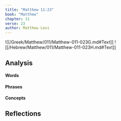 ```yaml
---
title: "Matthew 11:23"
book: "Matthew"
chapter: 11
verse: 23
author: Matthew Levi
---
```

![[/Greek/Matthew/011/Matthew-011-023G.md#Text]]
![[/Hebrew/Matthew/011/Matthew-011-023H.md#Text]]

## Analysis

#### Words

#### Phrases

#### Concepts

## Reflections
